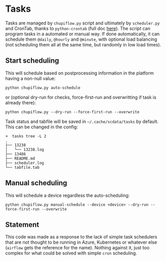 # Tasks

Tasks are managed by `chupiflow.py` script and ultimately by `scheduler.py` and CronTab, thanks to `python-crontab` (full doc [here](https://gitlab.com/doctormo/python-crontab)). The script can program tasks in a automated or manual way. If done automatically, it can schedule them `@daily`, `@hourly` and `@minute`, with optional load balancing (not scheduling them all at the same time, but randomly in low load times).

## Start scheduling

This will schedule based on postprocessing information in the platform having a non-null value:

```
python chupiflow.py auto-schedule
```

or (optional dry-run for checks, force-first-run and overwritting if task is already there):

```
python chupiflow.py --dry-run --force-first-run --overwrite
```

Task status and tabfile will be saved in `~/.cache/scdata/tasks` by default. This can be changed in the config:

```
➜  tasks tree -L 2
.
├── 13238
│   └── 13238.log
├── 13486
├── README.md
├── scheduler.log
└── tabfile.tab
```

## Manual scheduling

This will schedule a device regardless the auto-scheduling:

```
python chupiflow.py manual-schedule --device <device> --dry-run --force-first-run --overwrite
```

## Statement

This code was made as a response to the lack of simple task schedulers that are not thought to be running in Azure, Kubernetes or whatever else (`airflow` gets the reference for the name). Nothing against it, just too complex for what could be solved with simple `cron` scheduling.